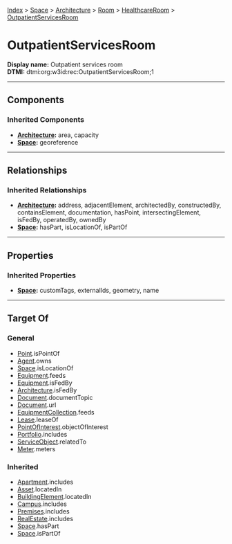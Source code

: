 [Index](../../../../index.md) > [Space](../../../Space.md) > [Architecture](../../Architecture.md) > [Room](../Room.md) > [HealthcareRoom](HealthcareRoom.md) > [OutpatientServicesRoom](#)
# OutpatientServicesRoom

**Display name:** Outpatient services room<br />
**DTMI:** dtmi:org:w3id:rec:OutpatientServicesRoom;1

---

## Components

### Inherited Components
* **[Architecture](../../Architecture.md):** area, capacity
* **[Space](../../../Space.md):** georeference

---

## Relationships

### Inherited Relationships
* **[Architecture](../../Architecture.md):** address, adjacentElement, architectedBy, constructedBy, containsElement, documentation, hasPoint, intersectingElement, isFedBy, operatedBy, ownedBy
* **[Space](../../../Space.md):** hasPart, isLocationOf, isPartOf

---

## Properties

### Inherited Properties
* **[Space](../../../Space.md):** customTags, externalIds, geometry, name

---

## Target Of
### General
* [Point](../../../../Point/Point.md).isPointOf
* [Agent](../../../../Agent/Agent.md).owns
* [Space](../../../Space.md).isLocationOf
* [Equipment](../../../../Asset/Equipment/Equipment.md).feeds
* [Equipment](../../../../Asset/Equipment/Equipment.md).isFedBy
* [Architecture](../../Architecture.md).isFedBy
* [Document](../../../../Information/Document/Document.md).documentTopic
* [Document](../../../../Information/Document/Document.md).url
* [EquipmentCollection](../../../../Collection/Equipment-.md).feeds
* [Lease](../../../../Event/Lease.md).leaseOf
* [PointOfInterest](../../../../Information/PointOfInterest.md).objectOfInterest
* [Portfolio](../../../../Collection/Portfolio.md).includes
* [ServiceObject](../../../../Information/ServiceObject/ServiceObject.md).relatedTo
* [Meter](../../../../Asset/Equipment/Meter/Meter.md).meters
### Inherited
* [Apartment](../../../../Collection/Apartment.md).includes
* [Asset](../../../../Asset/Asset.md).locatedIn
* [BuildingElement](../../../../BuildingElement/BuildingElement.md).locatedIn
* [Campus](../../../../Collection/Campus.md).includes
* [Premises](../../../../Collection/Premises.md).includes
* [RealEstate](../../../../Collection/RealEstate.md).includes
* [Space](../../../Space.md).hasPart
* [Space](../../../Space.md).isPartOf
